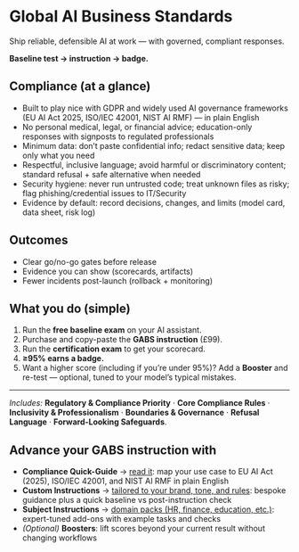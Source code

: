# Global AI Business Standards

Ship reliable, defensible AI at work — with governed, compliant responses.

**Baseline test → instruction → badge.**

## Compliance (at a glance)
- Built to play nice with GDPR and widely used AI governance frameworks (EU AI Act 2025, ISO/IEC 42001, NIST AI RMF) — in plain English
- No personal medical, legal, or financial advice; education-only responses with signposts to regulated professionals
- Minimum data: don’t paste confidential info; redact sensitive data; keep only what you need
- Respectful, inclusive language; avoid harmful or discriminatory content; standard refusal + safe alternative when needed
- Security hygiene: never run untrusted code; treat unknown files as risky; flag phishing/credential issues to IT/Security
- Evidence by default: record decisions, changes, and limits (model card, data sheet, risk log)


## Outcomes
- Clear go/no-go gates before release
- Evidence you can show (scorecards, artifacts)
- Fewer incidents post-launch (rollback + monitoring)

## What you do (simple)
1. Run the **free baseline exam** on your AI assistant.
2. Purchase and copy-paste the **GABS instruction** (£99).
3. Run the **certification exam** to get your scorecard.
4. **≥95% earns a badge.**
5. Want a higher score (including if you’re under 95%)? Add a **Booster** and re-test — optional, tuned to your model’s typical mistakes.

---

*Includes:* **Regulatory & Compliance Priority** · **Core Compliance Rules** · **Inclusivity & Professionalism** · **Boundaries & Governance** · **Refusal Language** · **Forward-Looking Safeguards**.


## Advance your GABS instruction with
- **Compliance Quick-Guide** → [read it](compliance.md): map your use case to EU AI Act (2025), ISO/IEC 42001, and NIST AI RMF in plain English
- **Custom Instructions** → [tailored to your brand, tone, and rules](custom-instructions.md): bespoke guidance plus a quick baseline vs post-instruction check
- **Subject Instructions** → [domain packs (HR, finance, education, etc.)](subject-instructions.md): expert-tuned add-ons with example tasks and checks
- *(Optional)* **Boosters**: lift scores beyond your current result without changing workflows



